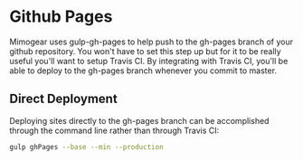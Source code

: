 # Github Pages

Mimogear uses gulp-gh-pages to help push to the gh-pages branch of your github repository. You won't have to set this step up but for it to be really useful you'll want to setup Travis CI. By integrating with Travis CI, you'll be able to deploy to the gh-pages branch whenever you commit to master.

## Direct Deployment

Deploying sites directly to the gh-pages branch can be accomplished through the command line rather than through Travis CI:

```sh
gulp ghPages --base --min --production
```
